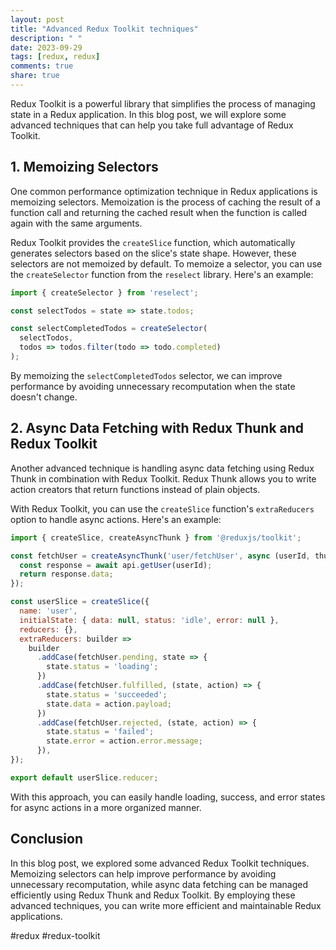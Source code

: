 ```yaml
---
layout: post
title: "Advanced Redux Toolkit techniques"
description: " "
date: 2023-09-29
tags: [redux, redux]
comments: true
share: true
---
```


Redux Toolkit is a powerful library that simplifies the process of managing state in a Redux application. In this blog post, we will explore some advanced techniques that can help you take full advantage of Redux Toolkit.

## 1. **Memoizing Selectors**

One common performance optimization technique in Redux applications is memoizing selectors. Memoization is the process of caching the result of a function call and returning the cached result when the function is called again with the same arguments.

Redux Toolkit provides the `createSlice` function, which automatically generates selectors based on the slice's state shape. However, these selectors are not memoized by default. To memoize a selector, you can use the `createSelector` function from the `reselect` library. Here's an example:

```javascript
import { createSelector } from 'reselect';

const selectTodos = state => state.todos;

const selectCompletedTodos = createSelector(
  selectTodos,
  todos => todos.filter(todo => todo.completed)
);
```

By memoizing the `selectCompletedTodos` selector, we can improve performance by avoiding unnecessary recomputation when the state doesn't change.

## 2. **Async Data Fetching with Redux Thunk and Redux Toolkit**

Another advanced technique is handling async data fetching using Redux Thunk in combination with Redux Toolkit. Redux Thunk allows you to write action creators that return functions instead of plain objects.

With Redux Toolkit, you can use the `createSlice` function's `extraReducers` option to handle async actions. Here's an example:

```javascript
import { createSlice, createAsyncThunk } from '@reduxjs/toolkit';

const fetchUser = createAsyncThunk('user/fetchUser', async (userId, thunkAPI) => {
  const response = await api.getUser(userId);
  return response.data;
});

const userSlice = createSlice({
  name: 'user',
  initialState: { data: null, status: 'idle', error: null },
  reducers: {},
  extraReducers: builder =>
    builder
      .addCase(fetchUser.pending, state => {
        state.status = 'loading';
      })
      .addCase(fetchUser.fulfilled, (state, action) => {
        state.status = 'succeeded';
        state.data = action.payload;
      })
      .addCase(fetchUser.rejected, (state, action) => {
        state.status = 'failed';
        state.error = action.error.message;
      }),
});

export default userSlice.reducer;
```

With this approach, you can easily handle loading, success, and error states for async actions in a more organized manner.

## Conclusion

In this blog post, we explored some advanced Redux Toolkit techniques. Memoizing selectors can help improve performance by avoiding unnecessary recomputation, while async data fetching can be managed efficiently using Redux Thunk and Redux Toolkit. By employing these advanced techniques, you can write more efficient and maintainable Redux applications.

#redux #redux-toolkit